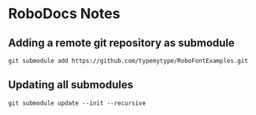 RoboDocs Notes
==============

Adding a remote git repository as submodule
-------------------------------------------

    git submodule add https://github.com/typemytype/RoboFontExamples.git

Updating all submodules
-----------------------

    git submodule update --init --recursive

